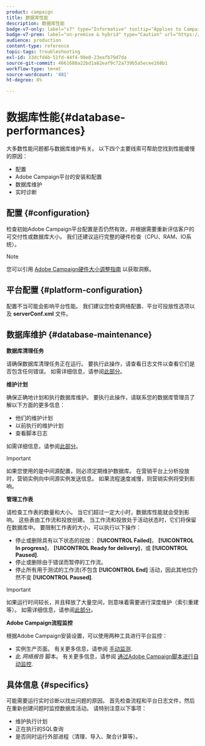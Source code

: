 ```yaml
---
product: campaign
title: 数据库性能
description: 数据库性能
badge-v7-only: label="v7" type="Informative" tooltip="Applies to Campaign Classic v7 only"
badge-v7-prem: label="on-premise & hybrid" type="Caution" url="https://experienceleague.adobe.com/docs/campaign-classic/using/installing-campaign-classic/architecture-and-hosting-models/hosting-models-lp/hosting-models.html" tooltip="Applies to on-premise and hybrid deployments only"
audience: production
content-type: reference
topic-tags: troubleshooting
exl-id: 33dcfd4b-51fd-44f4-98e0-23eafb79d7da
source-git-commit: 4661688a22bd1a82eaf9c72a739b5a5ecee168b1
workflow-type: tm+mt
source-wordcount: '481'
ht-degree: 8%

---
```


# 数据库性能{#database-performances}



大多数性能问题都与数据库维护有关。 以下四个主要线索可帮助您找到性能缓慢的原因：

* 配置
* Adobe Campaign平台的安装和配置
* 数据库维护
* 实时诊断

## 配置 {#configuration}

检查初始Adobe Campaign平台配置是否仍然有效，并根据需要重新评估客户的可交付性或数据库大小。 我们还建议运行完整的硬件检查（CPU、RAM、IO系统）。

>[!NOTE]
>
>您可以引用 [Adobe Campaign硬件大小调整指南](https://helpx.adobe.com/cn/campaign/kb/hardware-sizing-guide.html) 以获取洞察。

## 平台配置 {#platform-configuration}

配置不当可能会影响平台性能。 我们建议您检查网络配置、平台可投放性选项以及 **serverConf.xml** 文件。

## 数据库维护 {#database-maintenance}

**数据库清理任务**

请确保数据库清理任务正在运行。 要执行此操作，请查看日志文件以查看它们是否包含任何错误。 如需详细信息，请参阅[此部分](../../production/using/database-cleanup-workflow.md)。

**维护计划**

确保正确地计划和执行数据库维护。 要执行此操作，请联系您的数据库管理员了解以下方面的更多信息：

* 他们的维护计划
* 以前执行的维护计划
* 查看脚本日志

如需详细信息，请参阅[此部分](../../production/using/recommendations.md)。

>[!IMPORTANT]
>
>如果您使用的是中间源配置，则必须定期维护数据库。 在营销平台上分析投放时，营销实例向中间源实例发送信息。 如果流程速度减慢，则营销实例将受到影响。

**管理工作表**

请检查工作表的数量和大小。 当它们超过一定大小时，数据库性能就会受到影响。 这些表由工作流和投放创建。 当工作流和投放处于活动状态时，它们将保留在数据库中。 要限制工作表的大小，可以执行以下操作：

* 停止或删除具有以下状态的投放： **[!UICONTROL Failed]**， **[!UICONTROL In progress]**， **[!UICONTROL Ready for delivery]**，或 **[!UICONTROL Paused]**.
* 停止或删除由于错误而暂停的工作流。
* 停止所有用于测试的工作流(不包含 **[!UICONTROL End]** 活动，因此其地位仍然不变 **[!UICONTROL Paused]**.

>[!IMPORTANT]
>
>如果运行时间较长，并且释放了大量空间，则意味着需要进行深度维护（索引重建等）。 如需详细信息，请参阅[此部分](../../production/using/recommendations.md)。

**Adobe Campaign流程监控**

根据Adobe Campaign安装设置，可以使用两种工具进行平台监控：

* 实例生产页面。 有关更多信息，请参阅 [手动监测](../../production/using/monitoring-processes.md#manual-monitoring).
* 此 *网络报告* 脚本。 有关更多信息，请参阅 [通过Adobe Campaign脚本进行自动监控](../../production/using/monitoring-processes.md#automatic-monitoring-via-adobe-campaign-scripts).

## 具体信息 {#specifics}

可能需要运行实时诊断以找出问题的原因。 首先检查流程和平台日志文件，然后在重新创建问题时监控数据库活动。 请特别注意以下事项：

* 维护执行计划
* 正在执行的SQL查询
* 是否同时运行外部进程（清理、导入、聚合计算等）。

